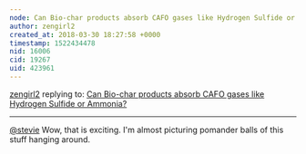 ```yaml
---
node: Can Bio-char products absorb CAFO gases like Hydrogen Sulfide or Ammonia?
author: zengirl2
created_at: 2018-03-30 18:27:58 +0000
timestamp: 1522434478
nid: 16006
cid: 19267
uid: 423961
---
```




[zengirl2](../profile/zengirl2) replying to: [Can Bio-char products absorb CAFO gases like Hydrogen Sulfide or Ammonia?](../notes/Zengirl2/03-22-2018/can-bio-char-products-absorb-cafo-gases-like-hydrogen-sulfide-or-ammonia)

----
[@stevie](/profile/stevie) Wow, that is exciting. I'm almost picturing pomander balls of this stuff hanging around. 